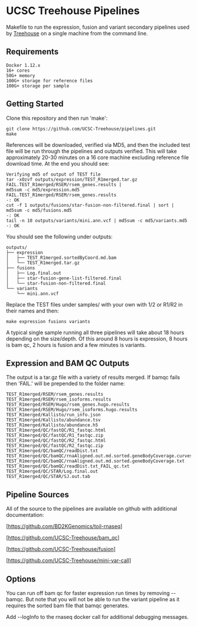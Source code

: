 # UCSC Treehouse Pipelines

Makefile to run the expression, fusion and variant secondary pipelines used by [Treehouse](https://treehouse.soe.ucsc.edu/) on a single machine from the command line.

## Requirements

    Docker 1.12.x
    16+ cores
    50G+ memory
    100G+ storage for reference files
    100G+ storage per sample

## Getting Started

Clone this repository and then run 'make':

    git clone https://github.com/UCSC-Treehouse/pipelines.git
    make

References will be downloaded, verified via MD5, and then the included test file will be run through the pipelines and outputs verified. This will take approximately 20-30 minutes on a 16 core machine excluding reference file download time. At the end you should see:

    Verifying md5 of output of TEST file
    tar -xOzvf outputs/expression/TEST_R1merged.tar.gz FAIL.TEST_R1merged/RSEM/rsem_genes.results |
    md5sum -c md5/expression.md5
    FAIL.TEST_R1merged/RSEM/rsem_genes.results
    -: OK
    cut -f 1 outputs/fusions/star-fusion-non-filtered.final | sort | md5sum -c md5/fusions.md5
    -: OK
    tail -n 10 outputs/variants/mini.ann.vcf | md5sum -c md5/variants.md5
    -: OK

You should see the following under outputs:

    outputs/
    ├── expression
    │   ├── TEST_R1merged.sortedByCoord.md.bam
    │   └── TEST_R1merged.tar.gz
    ├── fusions
    │   ├── Log.final.out
    │   ├── star-fusion-gene-list-filtered.final
    │   └── star-fusion-non-filtered.final
    └── variants
        └── mini.ann.vcf

Replace the TEST files under samples/ with your own with 1/2 or R1/R2 in their names and then:

    make expression fusions variants

A typical single sample running all three pipelines will take about 18 hours depending on the size/depth. Of this around 8 hours is expression, 8 hours is bam qc, 2 hours is fusion and a few minutes is variants. 

## Expression and BAM QC Outputs

The output is a tar.gz file with a variety of results merged. If bamqc fails then 'FAIL.' will be
prepended to the folder name:

    TEST_R1merged/RSEM/rsem_genes.results
    TEST_R1merged/RSEM/rsem_isoforms.results
    TEST_R1merged/RSEM/Hugo/rsem_genes.hugo.results
    TEST_R1merged/RSEM/Hugo/rsem_isoforms.hugo.results
    TEST_R1merged/Kallisto/run_info.json
    TEST_R1merged/Kallisto/abundance.tsv
    TEST_R1merged/Kallisto/abundance.h5
    TEST_R1merged/QC/fastQC/R1_fastqc.html
    TEST_R1merged/QC/fastQC/R1_fastqc.zip
    TEST_R1merged/QC/fastQC/R2_fastqc.html
    TEST_R1merged/QC/fastQC/R2_fastqc.zip
    TEST_R1merged/QC/bamQC/readDist.txt
    TEST_R1merged/QC/bamQC/rnaAligned.out.md.sorted.geneBodyCoverage.curves.pdf
    TEST_R1merged/QC/bamQC/rnaAligned.out.md.sorted.geneBodyCoverage.txt
    TEST_R1merged/QC/bamQC/readDist.txt_FAIL_qc.txt
    TEST_R1merged/QC/STAR/Log.final.out
    TEST_R1merged/QC/STAR/SJ.out.tab

## Pipeline Sources

All of the source to the pipelines are available on github with additional documentation:

[https://github.com/BD2KGenomics/toil-rnaseq]

[https://github.com/UCSC-Treehouse/bam_qc]

[https://github.com/UCSC-Treehouse/fusion]

[https://github.com/UCSC-Treehouse/mini-var-call]

## Options

You can run off bam qc for faster expression run times by removing --bamqc. But note that you will not be able to run the variant pipeline as it requires the sorted bam file that bamqc generates.

Add --logInfo to the rnaseq docker call for additional debugging messages.
